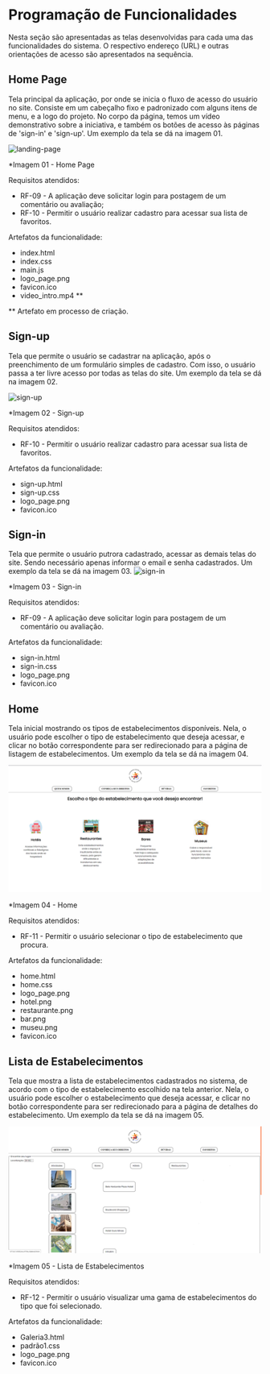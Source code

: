 # Programação de Funcionalidades

Nesta seção são apresentadas as telas desenvolvidas para cada uma das funcionalidades do sistema. O respectivo endereço (URL) e outras orientações de acesso são apresentados na sequência.


<h2>Home Page</h2>

Tela principal da aplicação, por onde se inicia o fluxo de acesso do usuário no site. Consiste em um cabeçalho fixo e padronizado com alguns itens de menu, e a logo do projeto. No corpo da página, temos um vídeo demonstrativo sobre a iniciativa, e também os botões de acesso às páginas de 'sign-in' e 'sign-up'. Um exemplo da tela se dá na imagem 01.

![landing-page](https://user-images.githubusercontent.com/99608391/198898668-391f21fb-2fe6-4458-9393-aa401b0c1253.png)

*Imagem 01 - Home Page

Requisitos atendidos:
- RF-09 - A aplicação deve solicitar login para postagem de um comentário ou avaliação;
- RF-10 - Permitir o usuário realizar cadastro para acessar sua lista de favoritos.

Artefatos da funcionalidade:
- index.html
- index.css
- main.js
- logo_page.png
- favicon.ico
- video_intro.mp4 ** 

** Artefato em processo de criação.

<h2>Sign-up</h2>

Tela que permite o usuário se cadastrar na aplicação, após o preenchimento de um formulário simples de cadastro. Com isso, o usuário passa a ter livre acesso por todas as telas do site. Um exemplo da tela se dá na imagem 02. 

![sign-up](https://user-images.githubusercontent.com/99608391/198898899-43bea871-5130-4a75-b3de-15a43eaf2f48.png)

*Imagem 02 - Sign-up

Requisitos atendidos:
- RF-10 - Permitir o usuário realizar cadastro para acessar sua lista de favoritos.

Artefatos da funcionalidade:
- sign-up.html
- sign-up.css
- logo_page.png
- favicon.ico

<h2>Sign-in</h2>

Tela que permite o usuário putrora cadastrado, acessar as demais telas do site. Sendo necessário apenas informar o email e senha cadastrados. Um exemplo da tela se dá na imagem 03.
![sign-in](https://user-images.githubusercontent.com/99608391/198899202-fe750860-f8bb-41cb-9618-1a4fb6e9e6ec.png)

*Imagem 03 - Sign-in

Requisitos atendidos:
- RF-09 - A aplicação deve solicitar login para postagem de um comentário ou avaliação.

Artefatos da funcionalidade:
- sign-in.html
- sign-in.css
- logo_page.png
- favicon.ico

<h2>Home</h2>

Tela inicial mostrando os tipos de estabelecimentos disponíveis. Nela, o usuário pode escolher o tipo de estabelecimento que deseja acessar, e clicar no botão correspondente para ser redirecionado para a página de listagem de estabelecimentos. Um exemplo da tela se dá na imagem 04.

![home](https://github.com/ICEI-PUC-Minas-PMV-ADS/pmv-ads-2022-2-e1-proj-web-t1-acessibilidade-na-real/blob/main/docs/img/Screenshot_1.png?raw=true)

*Imagem 04 - Home

Requisitos atendidos:
- RF-11 - Permitir o usuário selecionar o tipo de estabelecimento que procura.

Artefatos da funcionalidade:

- home.html
- home.css
- logo_page.png
- hotel.png
- restaurante.png
- bar.png
- museu.png
- favicon.ico

<h2>Lista de Estabelecimentos</h2>

Tela que mostra a lista de estabelecimentos cadastrados no sistema, de acordo com o tipo de estabelecimento escolhido na tela anterior. Nela, o usuário pode escolher o estabelecimento que deseja acessar, e clicar no botão correspondente para ser redirecionado para a página de detalhes do estabelecimento. Um exemplo da tela se dá na imagem 05.

![lista-estabelecimentos](https://raw.githubusercontent.com/ICEI-PUC-Minas-PMV-ADS/pmv-ads-2022-2-e1-proj-web-t1-acessibilidade-na-real/main/docs/img/Screenshot_9.png)

*Imagem 05 - Lista de Estabelecimentos

Requisitos atendidos:

- RF-12 - Permitir o usuário visualizar uma gama de estabelecimentos do tipo que foi selecionado.

Artefatos da funcionalidade:

- Galeria3.html
- padrão1.css
- logo_page.png
- favicon.ico



